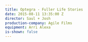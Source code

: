 ```yaml
---
title: Optegra - Fuller Life Stories
date: 2015-08-11 13:35:00 Z
director: Saul + Josh
production-company: Agile Films
equipment: Arri Alexa
is-shown: false
---
```


